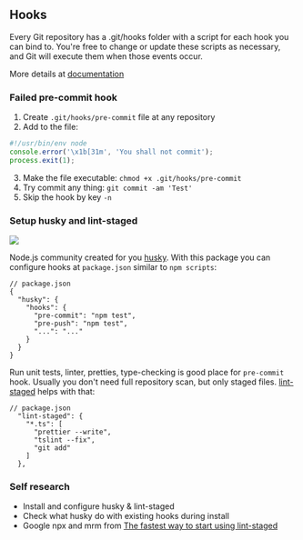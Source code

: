 ## Hooks

Every Git repository has a .git/hooks folder with a script for each hook you can bind to.
You're free to change or update these scripts as necessary, and Git will execute them when those events occur.

More details at [documentation](https://git-scm.com/docs/githooks)

### Failed pre-commit hook

1. Create `.git/hooks/pre-commit` file at any repository
2. Add to the file:
```javascript
#!/usr/bin/env node
console.error('\x1b[31m', 'You shall not commit');
process.exit(1);
```
3. Make the file executable:
`chmod +x .git/hooks/pre-commit`
4. Try commit any thing: `git commit -am 'Test'`
5. Skip the hook by key `-n`

### Setup husky and lint-staged
![](https://media1.tenor.com/images/c9fd3f5ad87f9c9ae12a8e70aa0d14a5/tenor.gif)

Node.js community created for you [husky](https://www.npmjs.com/package/husky).
With this package you can configure hooks at `package.json` similar to `npm scripts`:
```json5
// package.json
{
  "husky": {
    "hooks": {
      "pre-commit": "npm test",
      "pre-push": "npm test",
      "...": "..."
    }
  }
}
```

Run unit tests, linter, pretties, type-checking is good place for `pre-commit` hook.
Usually you don't need full repository scan, but only staged files.
[lint-staged](https://www.npmjs.com/package/lint-staged) helps with that:
```json5
// package.json
  "lint-staged": {
    "*.ts": [
      "prettier --write",
      "tslint --fix",
      "git add"
    ]
  },
```

### Self research

- Install and configure husky & lint-staged
- Check what husky do with existing hooks during install
- Google npx and mrm from [The fastest way to start using lint-staged](https://github.com/okonet/lint-staged#installation-and-setup)
